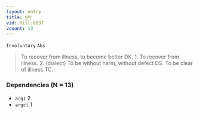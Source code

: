 ```yaml
---
layout: entry
title: དྲག་
vid: Hill:0837
vcount: 13
---
```

`Involuntary` `Abs`
> To recover from illness, to become better DK\.
 1\.
 To recover from illness\.
 2\.
 (dialect) To be without harm, without defect DS\.
 To be clear of illness TC\.

### Dependencies (N = 13)
* `arg1` 2
* `argcl` 1
